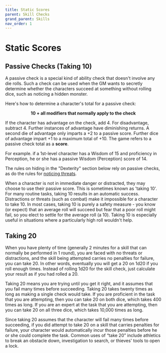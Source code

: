 ```yaml
---
title: Static Scores
parent: Skill Checks
grand_parent: Skills
nav_order: 1
---
```


# Static Scores

## Passive Checks (Taking 10)
A passive check is a special kind of ability check that doesn't involve any die rolls. Such a check can be used when the GM wants to secretly determine whether the characters succeed at something without rolling dice, such as noticing a hidden monster.

Here's how to determine a character's total for a passive check:

<center>

<strong>10 + all modifiers that normally apply to the check</strong>

</center>

If the character has advantage on the check, add 4. For disadvantage, subtract 4. Further instances of advantage have diminishing returns. A second die of advantage only imparts a +2 to a passive score. Further dice of advantage impart +1 to a maximum total of +10. The game refers to a passive check total as a **score**.

For example. if a 1st-level character has a Wisdom of 15 and proficiency in Perception, he or she has a passive Wisdom (Perception) score of 14.

The rules on hiding in the "Dexterity" section below rely on passive checks, as do the rules for [noticing threats](https://stormchaserroleplaying.com/stormchaserRPG/Adventuring/Movement/ActivityWhileTravelling/).

When a character is not in immediate danger or distracted, they may choose to use their passive score. This is sometimes known as 'taking 10'. For many routine tasks, taking 10 results in an automatic success. Distractions or threats (such as combat) make it impossible for a character to take 10. In most cases, taking 10 is purely a safety measure - you know (or expect) that an average roll will succeed but fear that a poor roll might fail, so you elect to settle for the average roll (a 10). Taking 10 is especially useful in situations where a particularly high roll wouldn't help.

## Taking 20
When you have plenty of time (generally 2 minutes for a skill that can normally be performed in 1 round), you are faced with no threats or distractions, and the skill being attempted carries no penalties for failure, you can take 20. In other words, eventually you will get a 20 on 1d20 if you roll enough times. Instead of rolling 1d20 for the skill check, just calculate your result as if you had rolled a 20.

Taking 20 means you are trying until you get it right, and it assumes that you fail many times before succeeding. Taking 20 takes twenty times as long as making a single check would take. If you are proficient in the task that you are attempting, then you can take 20 on both dice, which takes 400 times as long. If you are an expert at the task that you are attempting, then you can take 20 on all three dice, which takes 10,000 times as long.

Since taking 20 assumes that the character will fail many times before succeeding, if you did attempt to take 20 on a skill that carries penalties for failure, your character would automatically incur those penalties before he or she could complete the task. Common uses of “take 20” include athletics to break an obstacle down, investigation to search, or thieves' tools to open a lock.
